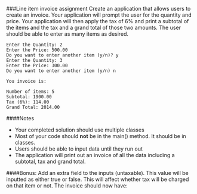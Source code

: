 ###Line item invoice assignment
Create an application that allows users to create an invoice. Your application will prompt the user for the quantity and price. Your application will then apply the tax of 6% and print a subtotal of the items and the tax and a grand total of those two amounts. The user should be able to enter as many items as desired.

```
Enter the Quantity: 2
Enter the Price: 500.00
Do you want to enter another item (y/n)? y
Enter the Quantity: 3
Enter the Price: 300.00
Do you want to enter another item (y/n) n

You invoice is:

Number of items: 5
Subtotal: 1900.00
Tax (6%): 114.00
Grand Total: 2014.00
```

####Notes
* Your completed solution should use multiple classes
* Most of your code should **not** be in the main() method. It should be in classes.
* Users should be able to input data until they run out
* The application will print out an invoice of all the data including a subtotal, tax and grand total.

####Bonus: 
Add an extra field to the inputs (untaxable). This value will be inputted as either true or false. This will affect whether tax will be charged on that item or not. The invoice should now have:


 

